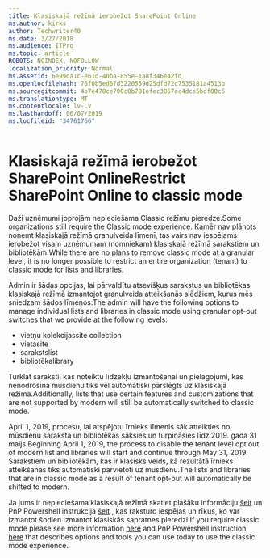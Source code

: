 ```yaml
---
title: Klasiskajā režīmā ierobežot SharePoint Online
ms.author: kirks
author: Techwriter40
ms.date: 3/27/2018
ms.audience: ITPro
ms.topic: article
ROBOTS: NOINDEX, NOFOLLOW
localization_priority: Normal
ms.assetid: 6e99da1c-e61d-40ba-855e-1a8f346e42fd
ms.openlocfilehash: 76f0b5ed67d3220559d25dfd72c7535181a4513b
ms.sourcegitcommit: 4b7e478ce700c0b781efec3857ac4dce5bdf00c6
ms.translationtype: MT
ms.contentlocale: lv-LV
ms.lasthandoff: 06/07/2019
ms.locfileid: "34761766"
---
```

# <a name="restrict-sharepoint-online-to-classic-mode"></a><span data-ttu-id="d8eb9-102">Klasiskajā režīmā ierobežot SharePoint Online</span><span class="sxs-lookup"><span data-stu-id="d8eb9-102">Restrict SharePoint Online to classic mode</span></span>

<span data-ttu-id="d8eb9-103">Daži uzņēmumi joprojām nepieciešama Classic režīmu pieredze.</span><span class="sxs-lookup"><span data-stu-id="d8eb9-103">Some organizations still require the Classic mode experience.</span></span> <span data-ttu-id="d8eb9-104">Kamēr nav plānots noņemt klasiskajā režīmā granulveida līmenī, tas vairs nav iespējams ierobežot visam uzņēmumam (nomniekam) klasiskajā režīmā sarakstiem un bibliotēkām.</span><span class="sxs-lookup"><span data-stu-id="d8eb9-104">While there are no plans to remove classic mode at a granular level, it is no longer possible to restrict an entire organization (tenant) to classic mode for lists and libraries.</span></span>

<span data-ttu-id="d8eb9-105">Admin ir šādas opcijas, lai pārvaldītu atsevišķus sarakstus un bibliotēkas klasiskajā režīmā izmantojot granulveida atteikšanās slēdžiem, kurus mēs sniedzam šādos līmeņos:</span><span class="sxs-lookup"><span data-stu-id="d8eb9-105">The admin will have the following options to manage individual lists and libraries in classic mode using granular opt-out switches that we provide at the following levels:</span></span>

- <span data-ttu-id="d8eb9-106">vietņu kolekcijas</span><span class="sxs-lookup"><span data-stu-id="d8eb9-106">site collection</span></span>
- <span data-ttu-id="d8eb9-107">vieta</span><span class="sxs-lookup"><span data-stu-id="d8eb9-107">site</span></span>
- <span data-ttu-id="d8eb9-108">saraksts</span><span class="sxs-lookup"><span data-stu-id="d8eb9-108">list</span></span>
- <span data-ttu-id="d8eb9-109">bibliotēka</span><span class="sxs-lookup"><span data-stu-id="d8eb9-109">library</span></span>

<span data-ttu-id="d8eb9-110">Turklāt saraksti, kas noteiktu līdzekļu izmantošanai un pielāgojumi, kas nenodrošina mūsdienu tiks vēl automātiski pārslēgts uz klasiskajā režīmā.</span><span class="sxs-lookup"><span data-stu-id="d8eb9-110">Additionally, lists that use certain features and customizations that are not supported by modern will still be automatically switched to classic mode.</span></span>

<span data-ttu-id="d8eb9-111">April 1, 2019, procesu, lai atspējotu īrnieks līmenis sāk atteikties no mūsdienu saraksta un bibliotēkas sāksies un turpināsies līdz 2019. gada 31 maijs.</span><span class="sxs-lookup"><span data-stu-id="d8eb9-111">Beginning April 1, 2019, the process to disable the tenant level opt out of modern list and libraries will start and continue through May 31, 2019.</span></span>  <span data-ttu-id="d8eb9-112">Sarakstiem un bibliotēkām, kas ir klasisks veids, kā rezultātā īrnieks atteikšanās tiks automātiski pārvietoti uz mūsdienu.</span><span class="sxs-lookup"><span data-stu-id="d8eb9-112">The lists and libraries that are in classic mode as a result of tenant opt-out will automatically be shifted to modern.</span></span>

<span data-ttu-id="d8eb9-113">Ja jums ir nepieciešama klasiskajā režīmā skatiet plašāku informāciju [šeit](https://techcommunity.microsoft.com/t5/Microsoft-SharePoint-Blog/Delivering-SharePoint-modern-experiences/ba-p/315023) un PnP Powershell instrukcija [šeit](https://docs.microsoft.com/sharepoint/dev/transform/modernize-userinterface-lists-and-libraries-optout) , kas raksturo iespējas un rīkus, ko var izmantot šodien izmantot klasiskās sapratnes pieredzi.</span><span class="sxs-lookup"><span data-stu-id="d8eb9-113">If you require classic mode please see more information [here](https://techcommunity.microsoft.com/t5/Microsoft-SharePoint-Blog/Delivering-SharePoint-modern-experiences/ba-p/315023) and PnP Powershell instruction [here](https://docs.microsoft.com/sharepoint/dev/transform/modernize-userinterface-lists-and-libraries-optout) that describes options and tools you can use today to use the classic mode experience.</span></span>
